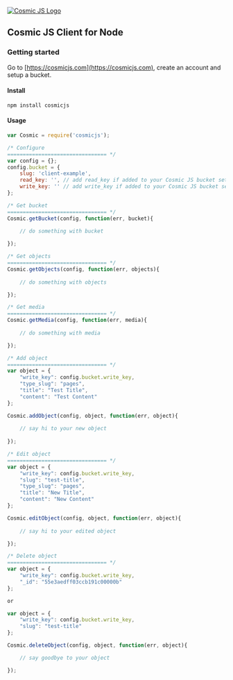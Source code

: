 [![Cosmic JS Logo](https://cosmicjs.com/images/marketing/logo-w-brand.jpg)](https://cosmicjs.com/)
## Cosmic JS Client for Node

### Getting started
Go to [https://cosmicjs.com](https://cosmicjs.com), create an account and setup a bucket.

#### Install
```
npm install cosmicjs
```

#### Usage

```javascript
var Cosmic = require('cosmicjs');

/* Configure
================================ */
var config = {};
config.bucket = {
	slug: 'client-example',
	read_key: '', // add read_key if added to your Cosmic JS bucket settings
	write_key: '' // add write_key if added to your Cosmic JS bucket settings
};

/* Get bucket
================================ */
Cosmic.getBucket(config, function(err, bucket){
				
	// do something with bucket

});

/* Get objects
================================ */
Cosmic.getObjects(config, function(err, objects){
				
	// do something with objects

});

/* Get media
================================ */
Cosmic.getMedia(config, function(err, media){
			
	// do something with media

});

/* Add object
================================ */
var object = {
	"write_key": config.bucket.write_key,
	"type_slug": "pages",
	"title": "Test Title",
	"content": "Test Content"
};

Cosmic.addObject(config, object, function(err, object){
	
	// say hi to your new object
	
});

/* Edit object
================================ */
var object = {
	"write_key": config.bucket.write_key,
	"slug": "test-title",
	"type_slug": "pages",
	"title": "New Title",
	"content": "New Content"
};

Cosmic.editObject(config, object, function(err, object){
	
	// say hi to your edited object

});

/* Delete object
================================ */
var object = {
	"write_key": config.bucket.write_key,
	"_id": "55e3aedff03ccb191c00000b"
};

or

var object = {
	"write_key": config.bucket.write_key,
	"slug": "test-title"
};

Cosmic.deleteObject(config, object, function(err, object){

	// say goodbye to your object

});
```

